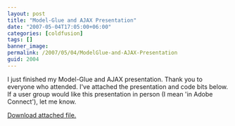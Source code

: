 ```yaml
---
layout: post
title: "Model-Glue and AJAX Presentation"
date: "2007-05-04T17:05:00+06:00"
categories: [coldfusion]
tags: []
banner_image: 
permalink: /2007/05/04/ModelGlue-and-AJAX-Presentation
guid: 2004
---
```


I just finished my Model-Glue and AJAX presentation. Thank you to everyone who attended. I've attached the presentation and code bits below. If a user group would like this presentation in person (I mean 'in Adobe Connect'), let me know.<p><a href='enclosures/D{% raw %}%3A%{% endraw %}5Cwebsites{% raw %}%5Cdev%{% endraw %}2Ecamdenfamily{% raw %}%2Ecom%{% endraw %}5Cenclosures{% raw %}%2Fmgajax%{% endraw %}2Ezip'>Download attached file.</a></p>